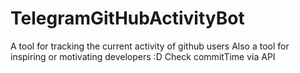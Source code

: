 # TelegramGitHubActivityBot
A tool for tracking the current activity of github users
Also a tool for inspiring or motivating developers :D
Check commitTime via API